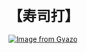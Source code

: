 # 【寿司打】 #

[![Image from Gyazo](https://i.gyazo.com/c1aa37f925a96140c7d02cd00dcbe880.jpg)](https://gyazo.com/c1aa37f925a96140c7d02cd00dcbe880)

